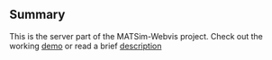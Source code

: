 ## Summary

This is the server part of the MATSim-Webvis project. Check out the working 
[demo](http://webvis.janeklaudan.de) or read a brief [description](http://janeklaudan.de)